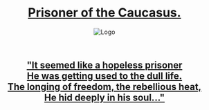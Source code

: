 <head>
<div class="wrapper">
      <header>
        <h1><a href="https://en.wikipedia.org/wiki/Alexander_Pushkin">Prisoner of the Caucasus.</a></h1>
        <img src="a1ex-13.github.io/m4.jpg" alt="Logo" />
      </header>
      </div>
      <body>
            <div class="wrapper">
                  <header>
                        <h2><a href="https://img1.goodfon.ru/original/1956x1294/e/df/kreativ-gorod-smog-chelovek.jpg">"It seemed like a hopeless prisoner
                              <br>He was getting used to the dull life. 
                              <br>The longing of freedom, the rebellious heat, 
                              <br>He hid deeply in his soul..."</a>
                        </h2>
                  </header>
            </div>
      </body>
</head>

     
